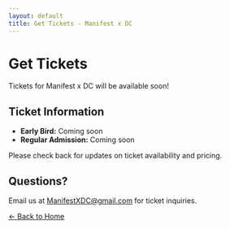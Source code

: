```yaml
---
layout: default
title: Get Tickets - Manifest x DC
---
```

# Get Tickets

Tickets for Manifest x DC will be available soon!

## Ticket Information
- **Early Bird:** Coming soon
- **Regular Admission:** Coming soon

Please check back for updates on ticket availability and pricing.

## Questions?
Email us at [ManifestXDC@gmail.com](mailto:ManifestXDC@gmail.com) for ticket inquiries.

[← Back to Home](/)